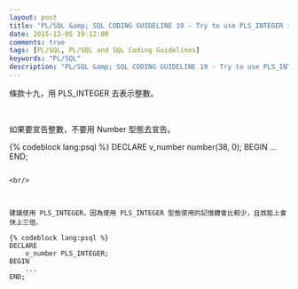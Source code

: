 ```yaml
---
layout: post
title: "PL/SQL &amp; SQL CODING GUIDELINE 19 - Try to use PLS_INTEGER instead of NUMBER for arithmetic operations with integer values (no decimal point)"
date: 2015-12-05 19:12:00
comments: true
tags: [PL/SQL, PL/SQL and SQL Coding Guidelines]
keywords: "PL/SQL" 
description: "PL/SQL &amp; SQL CODING GUIDELINE 19 - Try to use PLS_INTEGER instead of NUMBER for arithmetic operations with integer values (no decimal point)"
---
```


條款十九，用 PLS_INTEGER 去表示整數。  

<!-- More -->

<br/>


如果要宣告整數，不要用 Number 型態去宣告。

{% codeblock lang:psql %}
DECLARE
    v_number number(38, 0);
BEGIN 
    ... 
END;
```

<br/>



建議使用 PLS_INTEGER，因為使用 PLS_INTEGER 型態使用的記憶體會比較少，且效能上會快上三倍。  

{% codeblock lang:psql %}
DECLARE
    v_number PLS_INTEGER;
BEGIN
    ...
END;
```

